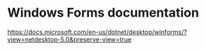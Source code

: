 # Windows Forms documentation #

<https://docs.microsoft.com/en-us/dotnet/desktop/winforms/?view=netdesktop-5.0&preserve-view=true>

